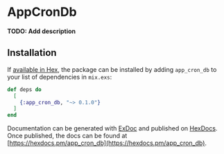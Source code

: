 # AppCronDb

**TODO: Add description**

## Installation

If [available in Hex](https://hex.pm/docs/publish), the package can be installed
by adding `app_cron_db` to your list of dependencies in `mix.exs`:

```elixir
def deps do
  [
    {:app_cron_db, "~> 0.1.0"}
  ]
end
```

Documentation can be generated with [ExDoc](https://github.com/elixir-lang/ex_doc)
and published on [HexDocs](https://hexdocs.pm). Once published, the docs can
be found at [https://hexdocs.pm/app_cron_db](https://hexdocs.pm/app_cron_db).

